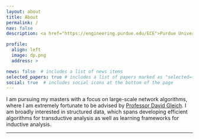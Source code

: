 ```yaml
---
layout: about
title: About
permalink: /
nav: false
description: <a href="https://engineering.purdue.edu/ECE">Purdue University</a>

profile:
  align: left
  image: dp.png
  address: >

news: false  # includes a list of news items
selected_papers: true # includes a list of papers marked as "selected={true}"
social: true  # includes social icons at the bottom of the page
---
```


I am pursuing my masters with a focus on large-scale network algorithms, where I am extremely fortunate to be advised by [Professor David Gleich](https://www.cs.purdue.edu/homes/dgleich/). I am broadly interested in structured data, which spans developing efficient algorithms for transductive analysis as well as learning frameworks for inductive analysis.

--- 
